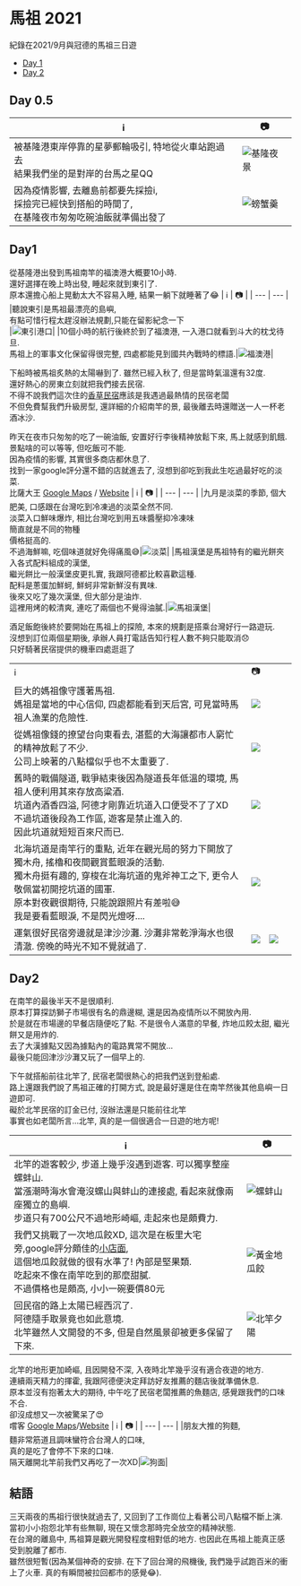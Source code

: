 # 馬祖 2021
紀錄在2021/9月與冠德的馬祖三日遊
* [Day 1](#day1)
* [Day 2](#day2)

## Day 0.5

| ℹ️ | 📷 |
| --- | --- |
|被基隆港東岸停靠的星夢郵輪吸引, 特地從火車站跑過去<br>結果我們坐的是對岸的台馬之星QQ|![基隆夜景](./picture/2021/fall/基隆夜景.jpg)|
|因為疫情影響, 去離島前都要先採撿i,<br>採撿完已經快到搭船的時間了,<br>在基隆夜市匆匆吃碗油飯就準備出發了|![螃蟹羹](./picture/2021/fall/基隆夜市_貴貴的螃蟹羹.jpg)|

<h2 id="day1">Day1</h2>

從基隆港出發到馬祖南竿的福澳港大概要10小時.<br>
還好選擇在晚上時出發, 睡起來就到東引了.<br>
原本還擔心船上晃動太大不容易入睡, 結果一躺下就睡著了:joy:
| ℹ️ | 📷 |
| --- | --- |
|聽說東引是馬祖最漂亮的島嶼,<br>有點可惜行程太趕沒辦法規劃,只能在留影紀念一下<br>|![東引港口](./picture/2021/fall/東引港口.jpg)|
|10個小時的航行後終於到了福澳港, 一入港口就看到斗大的枕戈待旦.<br>馬祖上的軍事文化保留得很完整, 四處都能見到國共內戰時的標語.|![福澳港](./picture/2021/fall/福澳港.jpg)|

下船時被馬祖炙熱的太陽嚇到了. 雖然已經入秋了, 但是當時氣溫還有32度.<br>
還好熱心的房東立刻就把我們接去民宿.<br>
不得不說我們這次住的[香草民宿](https://www.facebook.com/%E6%B4%A5%E6%B2%99%E9%A6%99%E8%8D%89%E6%B0%91%E5%AE%BF-136171666927031/)應該是我遇過最熱情的民宿老闆<br>
不但免費幫我們升級房型, 還詳細的介紹南竿的景, 最後離去時還贈送一人一杯老酒冰沙.<br>

昨天在夜市只匆匆的吃了一碗油飯, 安置好行李後精神放鬆下來, 馬上就感到飢餓.<br>
景點啥的可以等等, 但吃飯可不能.<br>
因為疫情的影響, 其實很多商店都休息了.<br>
找到一家google評分還不錯的店就進去了, 沒想到卻吃到我此生吃過最好吃的淡菜.<br>
比薩大王 [Google Maps](https://www.google.com/maps?q=%E6%AF%94%E8%96%A9%E5%A4%A7%E7%8E%8B&um=1&ie=UTF-8&sa=X&ved=2ahUKEwj-oIGJ6-vyAhW9y4sBHTU2AcIQ_AUoAXoECAIQAw) / [Website](https://m.facebook.com/pages/%E6%AF%94%E8%96%A9%E5%A4%A7%E7%8E%8B/214055028640139)
| ℹ️ | 📷 |
| --- | --- |
|九月是淡菜的季節, 個大肥美, 口感跟在台灣吃到冷凍過的淡菜全然不同.<br>淡菜入口鮮味爆炸, 相比台灣吃到用五味醬壓抑冷凍味<br>簡直就是不同的物種<br>價格挺高的.<br> 不過海鮮嘛, 吃個味道就好免得痛風:sweat_smile:|![淡菜](./picture/2021/fall/淡菜.jpg)|
|馬祖漢堡是馬祖特有的繼光餅夾入各式配料組成的漢堡,<br>繼光餅比一般漢堡皮更扎實, 我跟阿德都比較喜歡這種.<br>配料是蔥蛋加鮮蚵, 鮮蚵非常新鮮沒有異味.<br>後來又吃了幾次漢堡, 但大部分是油炸.<br>這裡用烤的較清爽, 連吃了兩個也不覺得油膩.|![馬祖漢堡](./picture/2021/fall/馬祖漢堡.jpg)|

酒足飯飽後終於要開始在馬祖上的探險, 本來的規劃是搭乘台灣好行一路遊玩.<br>
沒想到訂位兩個星期後, 承辦人員打電話告知行程人數不夠只能取消:disappointed:<br>
只好騎著民宿提供的機車四處逛逛了<br>

<table>
	<tr>
		<td>ℹ️ </td>
		<td colspan="2">📷</td>
	</tr>
	<tr>
		<td>巨大的媽祖像守護著馬祖. <br>媽祖是當地的中心信仰, 四處都能看到天后宮, 可見當時馬祖人漁業的危險性.<br></td>
		<td colspan="2"><img src="./picture/2021/fall/媽祖像.jpg"></td>
	</tr>
	<tr>
		<td>從媽祖像錢的撩望台向東看去, 湛藍的大海讓都市人窮忙的精神放鬆了不少.<br>公司上映著的八點檔似乎也不太重要了.<br></td>
		<td colspan="2"><img src="./picture/2021/fall/媽祖像撩望台.jpg"></td>
	</tr>
	<tr>
		<td>舊時的戰備隧道, 戰爭結束後因為隧道長年低溫的環境, 馬祖人便利用其來存放高粱酒.<br>坑道內酒香四溢, 阿德才剛靠近坑道入口便受不了了XD<br>不過坑道後段為工作區, 遊客是禁止進入的.<br>因此坑道就短短百來尺而已.</td>
		<td colspan="2"><img src="./picture/2021/fall/八八坑道.jpg"><td>
	</tr>
	<tr>
		<td>北海坑道是南竿行的重點, 近年在觀光局的努力下開放了獨木舟, 搖櫓和夜間觀賞藍眼淚的活動.<br>獨木舟挺有趣的, 穿梭在北海坑道的鬼斧神工之下, 更令人敬佩當初開挖坑道的國軍.<br>原本對夜觀很期待, 只能說跟照片有差啦😅<br>我是要看藍眼淚, 不是閃光燈呀....</td>
		<td colspan="2"><img src="./picture/2021/fall/北海坑道.jpg"></td>
	</tr>
	<tr>
		<td>運氣很好民宿旁邊就是津沙沙灘. 沙灘非常乾淨海水也很清澈. 傍晚的時光不知不覺就過了.</td>
		<td colspan="1"><img src="./picture/2021/fall/津沙沙灘2.jpg"></td>
		<td colspan="1"><img src="./picture/2021/fall/津沙沙灘.jpg"></td>
	</tr>
</table>

<h2 id="day2">Day2</h2>

在南竿的最後半天不是很順利.<br>
原本打算探訪獅子市場很有名的鼎邊糊, 還是因為疫情所以不開放內用.<br>
於是就在市場邊的早餐店隨便吃了點. 不是很令人滿意的早餐, 炸地瓜餃太甜, 繼光餅又是用炸的.<br>
去了大漢據點又因為據點內的電路異常不開放...<br>
最後只能回津沙沙灘又玩了一個早上的.<br>

下午就搭船前往北竿了, 民宿老闆很熱心的把我們送到登船處.<br>
路上還跟我們說了馬祖正確的打開方式, 說是最好還是住在南竿然後其他島嶼一日遊即可.<br>
礙於北竿民宿的訂金已付, 沒辦法還是只能前往北竿<br>
事實也如老闆所言...北竿, 真的是一個很適合一日遊的地方呢!<br>

| ℹ️ | 📷 |
| --- | --- |
|北竿的遊客較少, 步道上幾乎沒遇到遊客. 可以獨享整座螺蚌山.<br>當漲潮時海水會淹沒螺山與蚌山的連接處, 看起來就像兩座獨立的島嶼.<br>步道只有700公尺不過地形崎嶇, 走起來也是頗費力.|![螺蚌山](./picture/2021/fall/螺蚌山.jpg)|
|我們又挑戰了一次地瓜餃XD, 這次是在板里大宅旁,google評分頗佳的[小店面](https://www.facebook.com/banligoodchill/),<br>這個地瓜餃就做的很有水準了! 內部是堅果類.<br>吃起來不像在南竿吃到的那麼甜膩.<br>不過價格也是頗高, 小小一碗要價80元|![黃金地瓜餃](./picture/2021/fall/黃金地瓜餃.jpg)|
|回民宿的路上太陽已經西沉了.<br>阿德隨手取景竟也如此意境.<br>北竿雖然人文開發的不多, 但是自然風景卻被更多保留了下來.|![北竿夕陽](./picture/2021/fall/北竿夕陽.jpg)|

北竿的地形更加崎嶇, 且因開發不深, 入夜時北竿幾乎沒有適合夜遊的地方.<br>
連續兩天精力的揮霍, 我跟阿德便決定拜訪好友推薦的麵店後就準備休息.<br>
原本並沒有抱著太大的期待, 中午吃了民宿老闆推薦的魚麵店, 感覺跟我們的口味不合.<br>
卻沒成想又一次被驚呆了:heart_eyes:<br>
嚐客 [Google Maps](https://www.google.com/maps?q=%E5%9A%90%E5%AE%A2+%E5%8C%97%E7%AB%BF&sxsrf=AOaemvILjLDyDklkFcaqE8kWP7SH4FVf5A:1630995861928&gs_lcp=Cgdnd3Mtd2l6EAM6CAgAELADEM0COgQIIxAnOgQIABBDOgUIABCABDoGCAAQChBDOgQIABAeOgIIJjoFCAAQzQI6BQghEKABSgQIQRgBUIMKWJ8bYLMcaANwAHgAgAFIiAGzBZIBAjEymAEAoAEByAEBwAEB&uact=5&um=1&ie=UTF-8&sa=X&ved=2ahUKEwiWxvCJnezyAhWRNaYKHbNqAQUQ_AUoAXoECAEQAw)/[Website](https://www.facebook.com/%E5%9A%90%E5%AE%A2-%E9%A6%AC%E7%A5%96%E5%9C%A8%E5%9C%B0%E7%BE%8E%E9%A3%9F-%E5%8C%97%E7%AB%BF7-11%E5%B0%8D%E9%9D%A2-928396107197656/)
| ℹ️ | 📷 |
| --- | --- |
|朋友大推的狗麵,<br>麵非常筋道且調味蠻符合台灣人的口味,<br>真的是吃了會停不下來的口味.<br>隔天離開北竿前我們又再吃了一次XD|![狗面](./picture/2021/fall/北竿打狗面.jpg)|

## 結語
三天兩夜的馬祖行很快就過去了, 又回到了工作崗位上看著公司八點檔不斷上演.<br>
當初小小抱怨北竿有些無聊, 現在又懷念那時完全放空的精神狀態.<br>
在台灣的離島中, 馬祖算是觀光開發程度相對低的地方. 也因此在馬祖上能真正感受到脫離了都市.<br>
雖然很短暫(因為某個神奇的安排. 在下了回台灣的飛機後, 我們幾乎試跑百米的衝上了火車. 真的有瞬間被拉回都市的感覺:joy:).<br>
